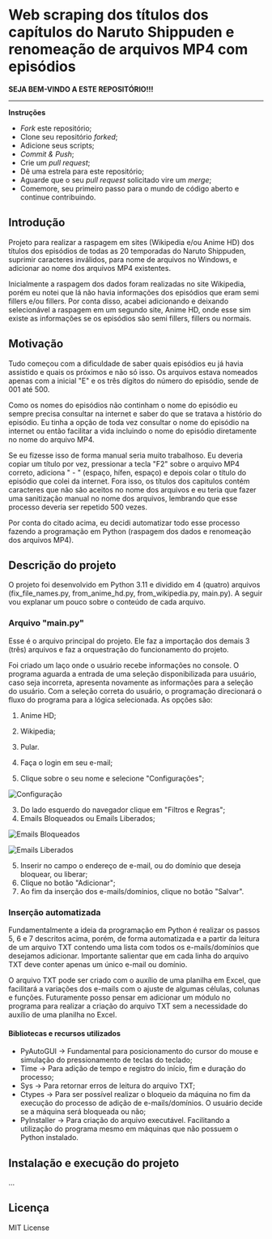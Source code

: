 # Web scraping dos títulos dos capítulos do Naruto Shippuden e renomeação de arquivos MP4 com episódios

**SEJA BEM-VINDO A ESTE REPOSITÓRIO!!!**

-------------

**Instruções**

 - *Fork* este repositório;
 - Clone seu repositório *forked*;
 - Adicione seus scripts;
 - *Commit & Push*;
 - Crie um *pull request*;
 - Dê uma estrela para este repositório;
 - Aguarde que o seu *pull request* solicitado vire um *merge*;
 - Comemore, seu primeiro passo para o mundo de código aberto e continue contribuindo.

## Introdução

Projeto para realizar a raspagem em sites (Wikipedia e/ou Anime HD) dos títulos dos episódios de todas as 20 temporadas do Naruto Shippuden, suprimir caracteres inválidos, para nome de arquivos no Windows, e adicionar ao nome dos arquivos MP4 existentes.

Inicialmente a raspagem dos dados foram realizadas no site Wikipedia, porém eu notei que lá não havia informações dos episódios que eram semi fillers e/ou fillers. Por conta disso, acabei adicionando e deixando selecionável a raspagem em um segundo site, Anime HD, onde esse sim existe as informações se os episódios são semi fillers, fillers ou normais.

## Motivação

Tudo começou com a dificuldade de saber quais episódios eu já havia assistido e quais os próximos e não só isso. Os arquivos estava nomeados apenas com a inicial "E" e os três dígitos do número do episódio, sende de 001 até 500.

Como os nomes do episódios não continham o nome do episódio eu sempre precisa consultar na internet e saber do que se tratava a histório do episódio. Eu tinha a opção de toda vez consultar o nome do episódio na internet ou então facilitar a vida incluindo o nome do episódio diretamente no nome do arquivo MP4.

Se eu fizesse isso de forma manual seria muito trabalhoso. Eu deveria copiar um título por vez, pressionar a tecla "F2" sobre o arquivo MP4 correto, adiciona " - " (espaço, hífen, espaço) e depois colar o título do episódio que colei da internet. Fora isso, os títulos dos capitulos contém caracteres que não são aceitos no nome dos arquivos e eu teria que fazer uma sanitização manual no nome dos arquivos, lembrando que esse processo deveria ser repetido 500 vezes.

Por conta do citado acima, eu decidi automatizar todo esse processo fazendo a programação em Python (raspagem dos dados e renomeação dos arquivos MP4).

## Descrição do projeto

O projeto foi desenvolvido em Python 3.11 e dividido em 4 (quatro) arquivos (fix_file_names.py, from_anime_hd.py, from_wikipedia.py, main.py). A seguir vou explanar um pouco sobre o conteúdo de cada arquivo.

### Arquivo "main.py"

Esse é o arquivo principal do projeto. Ele faz a importação dos demais 3 (três) arquivos e faz a orquestração do funcionamento do projeto.

Foi criado um laço onde o usuário recebe informações no console. O programa aguarda a entrada de uma seleção disponibilizada para usuário, caso seja incorreta, apresenta novamente as informações para a seleção do usuário. Com a seleção correta do usuário, o programação direcionará o fluxo do programa para a lógica selecionada. As opções são:

1. Anime HD;
2. Wikipedia;
3. Pular.



1. Faça o login em seu e-mail;
2. Clique sobre o seu nome e selecione "Configurações";

 ![Configuração](https://www.locaweb.com.br/ajuda/wp-content/uploads/2018/05/config_filtro_web_novo.jpg "Configuração")

3. Do lado esquerdo do navegador clique em "Filtros e Regras";
4. Emails Bloqueados ou Emails Liberados;

 ![Emails Bloqueados](https://www.locaweb.com.br/ajuda/wp-content/uploads/2020/06/emails_bloqueados-01.png "Emails Bloqueados")

 ![Emails Liberados](https://www.locaweb.com.br/ajuda/wp-content/uploads/2020/06/emails_liberados-02.png "Emails Liberados")

5. Inserir no campo o endereço de e-mail, ou do domínio que deseja bloquear, ou liberar;
6. Clique no botão "Adicionar";
7. Ao fim da inserção dos e-mails/domínios, clique no botão "Salvar".

### Inserção automatizada

Fundamentalmente a ideia da programação em Python é realizar os passos 5, 6 e 7 descritos acima, porém, de forma automatizada e a partir da leitura de um arquivo TXT contendo uma lista com todos os e-mails/domínios que desejamos adicionar. Importante salientar que em cada linha do arquivo TXT deve conter apenas um único e-mail ou domínio.

O arquivo TXT pode ser criado com o auxílio de uma planilha em Excel, que facilitará a variações dos e-mails com o ajuste de algumas células, colunas e funções. Futuramente posso pensar em adicionar um módulo no programa para realizar a criação do arquivo TXT sem a necessidade do auxílio de uma planilha no Excel.

#### Bibliotecas e recursos utilizados

 - PyAutoGUI -> Fundamental para posicionamento do cursor do mouse e simulação do pressionamento de teclas do teclado;
 - Time -> Para adição de tempo e registro do início, fim e duração do processo;
 - Sys -> Para retornar erros de leitura do arquivo TXT;
 - Ctypes -> Para ser possível realizar o bloqueio da máquina no fim da execução do processo de adição de e-mails/domínios. O usuário decide se a máquina será bloqueada ou não;
 - PyInstaller -> Para criação do arquivo executável. Facilitando a utilização do programa mesmo em máquinas que não possuem o Python instalado.

 ## Instalação e execução do projeto

 ...

 ## Licença

 MIT License
